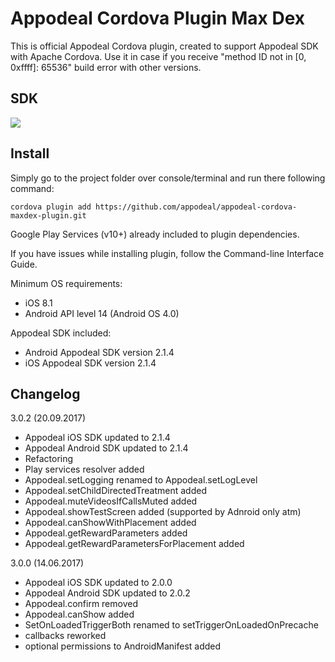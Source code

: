 # Appodeal Cordova Plugin Max Dex

This is official Appodeal Cordova plugin, created to support Appodeal SDK with Apache Cordova.
Use it in case if you receive "method ID not in [0, 0xffff]: 65536" build error with other versions.

## SDK
[![](https://img.shields.io/badge/docs-here-green.svg)](appodeal.com/sdk/cordova2)

## Install

Simply go to the project folder over console/terminal and run there following command:

    cordova plugin add https://github.com/appodeal/appodeal-cordova-maxdex-plugin.git

Google Play Services (v10+) already included to plugin dependencies.

If you have issues while installing plugin, follow the Command-line Interface Guide.

Minimum OS requirements: 

+ iOS 8.1
+ Android API level 14 (Android OS 4.0)

Appodeal SDK included:

+ Android Appodeal SDK version 2.1.4
+ iOS Appodeal SDK version 2.1.4


## Changelog

3.0.2 (20.09.2017)

+ Appodeal iOS SDK updated to 2.1.4
+ Appodeal Android SDK updated to 2.1.4
+ Refactoring
+ Play services resolver added
+ Appodeal.setLogging renamed to Appodeal.setLogLevel
+ Appodeal.setChildDirectedTreatment added
+ Appodeal.muteVideosIfCallsMuted added
+ Appodeal.showTestScreen added (supported by Adnroid only atm)
+ Appodeal.canShowWithPlacement added
+ Appodeal.getRewardParameters added
+ Appodeal.getRewardParametersForPlacement added


3.0.0 (14.06.2017)

+ Appodeal iOS SDK updated to 2.0.0
+ Appodeal Android SDK updated to 2.0.2
+ Appodeal.confirm removed
+ Appodeal.canShow added
+ SetOnLoadedTriggerBoth renamed to setTriggerOnLoadedOnPrecache
+ callbacks reworked
+ optional permissions to AndroidManifest added
